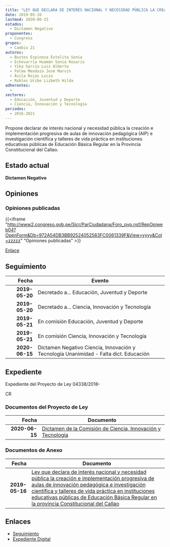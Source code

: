 ```yaml
---
title: "LEY QUE DECLARA DE INTERÉS NACIONAL Y NECESIDAD PÚBLICA LA CREACIÓN E IMPLEMENTACIÓN PROGRESIVA DE AULAS DE INNOVACIÓN PEDAGÓGICA E INVESTIGACIÓN CIENTÍFICA Y TALLERES DE VIDA PRÁCTICA EN INSTITUCIONES EDUCATIVAS PÚBLICAS DE EDUCACIÓN BÁSICA REGULAR EN LA PROVINCIA CONSTITUCIONAL DEL CALLAO"
date: 2019-05-16
lastmod: 2020-06-15
estados: 
  - Dictamen Negativo
proponentes: 
  - Congreso
grupos: 
  - Cambio 21
autores: 
  - Bustos Espinoza Estelita Sonia
  - Echevarría Huamán Sonia Rosario
  - Yika García Luis Alberto
  - Palma Mendoza José Marvín
  - Ávila Rojas Lucio
  - Robles Uribe Lizbeth Hilda
adherentes: 
  - 
sectores: 
  - Educación, Juventud y Deporte
  - Ciencia, Innovación y Tecnología
periodos: 
  - 2016-2021
---
```


Propone declarar de interés nacional y necesidad pública la creación e implementación progresiva de aulas de innovación pedagógica (AIP) e investigación científica y talleres de vida práctica en instituciones educativas públicas de Educación Básica Regular en la Provincia Constitucional del Callao.


## Estado actual

**Dictamen Negativo**

## Opiniones

### Opiniones publicadas

{{<iframe "http://www2.congreso.gob.pe/Sicr/ParCiudadana/Foro_pvp.nsf/RepOpiweb04?OpenForm&Db=972A54DB3BB92524052583FC0061339F&View=yyyy&Col=zzzzz" "Opiniones publicadas" >}}

[Enlace](http://www2.congreso.gob.pe/Sicr/ParCiudadana/Foro_pvp.nsf/RepOpiweb04?OpenForm&Db=972A54DB3BB92524052583FC0061339F&View=yyyy&Col=zzzzz)

## Seguimiento

| Fecha | Evento |
|------:|--------|
| **2019-05-20** | Decretado a... Educación, Juventud y Deporte|
| **2019-05-20** | Decretado a... Ciencia, Innovación y Tecnología|
| **2019-05-21** | En comisión Educación, Juventud y Deporte|
| **2019-05-21** | En comisión Ciencia, Innovación y Tecnología|
| **2020-06-15** | Dictamen Negativo Ciencia, Innovación y Tecnología Unanimidad - Falta dict. Educación|


## Expediente

Expediente del Proyecto de Ley 04338/2018-

CR


### Documentos del Proyecto de Ley

| Fecha | Documento |
|------:|--------|
| **2020-06-15** | [Dictamen de la Comisión de Ciencia, Innovación y Tecnología](http://www.leyes.congreso.gob.pe/Documentos/2016_2021/Dictamenes/Proyectos_de_Ley/04338DC02MAY-20200615.pdf) |

### Documentos de Anexo

| Fecha | Documento |
|------:|--------|
| **2019-05-16** | [Ley que declara de interés nacional y necesidad pública la creación e implementación progresiva de aulas de innovación pedagógica e investigación científica y talleres de vida práctica en instituciones educativas públicas de Educación Básica Regular en la provincia Constitucional del Callao](http://www.leyes.congreso.gob.pe/Documentos/2016_2021/Proyectos_de_Ley_y_de_Resoluciones_Legislativas/PL0433820190516.pdf) |

## Enlaces 

- [Seguimiento](http://www2.congreso.gob.pe/Sicr/TraDocEstProc/CLProLey2016.nsf/f7fff46988ca05b1052578e100829cc7/50b8b045ab6aab29052583fd0000a97d?OpenDocument)
- [Expediente Digital](http://www2.congreso.gob.pe/Sicr/TraDocEstProc/CLProLey2016.nsf/f7fff46988ca05b1052578e100829cc7/50b8b045ab6aab29052583fd0000a97d?OpenDocument&Click=05257FB7005EB655.eb71d0cf91d8294e05256cdf006b5706/$Body/0.1C6C)
